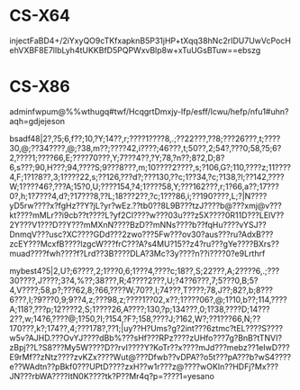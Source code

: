 # CS-X64

injectFaBD4+/2iYxyQO9cTKfxapknB5P31jHP+tXqq38hNc2rIDU7UwVcPocHehVXBF8E7llbLyh4tUKKBfD5PQPWxvBlp8w+xTuUGsBTuw==ebszg

# CS-X86

adminfwpum@%%wthugq#twf/HcqgrtDmxjy-lfp/esff/lcwu/hefp/nfu1#uhn?aqh=gdjejeson

bsadf48|2?,?5;6,f??;10,?Y;14??,r;????1????8,.;??22???,??8;???26???,t;????30,@;??34????,@;?38,m??;????42,i????;46???,t;50??,2;54?,???0;58,?5;6?2,????1;????66,E;????70???,Y;7???4??,?Y;78,?n??;8?2,D;8?6,s???;90,H???;94,????S;9???8???,m;10????2????,s;?106,G?;110,????z;11????4,F;1?1?8??,3;1????22,s;??126,???d?;???130,??c;1??34,?c;?138,?l;??142,????W;1????46?,???A;15?0,U;????154,?4;1????58,Y;???162???,r;1?66,a??;17???0?,h;1?7???4,d?;?17???8,??L;18???2??,?c;1???86,i;??190????,L;?|N????yD5rw????x?fgHz??Y?jL?yr?wEz.??tb0??8L9B???tzJ????b@???xmj@v???kt????mMLr??i9cb??t????L?yf2Cl????w???03u???z5X????0R11D???LElV??2Y???V1???D??Y???mMXnN????BzD??mNNs????b??fqHu????vYSJ??DnmqV???usc?XC????GDd???2zwo???5Fw???ov30?aus???ru?AdxB???zcEY???McxfB????lzgcW???frC???A?s4MU?15??z4?ru???gYe????BXrs??muad????fwh????f?Lrd??3B????DLA?3Mc?3y????n??i????0?e9Lrthrf


mybest4?5|2,U?;6????,2;1???0,6;1???4,????c;18??,S;22???,A;2????6,.;???30????,J????;3?4,%??;38???,R;4????2???,U;?4??6???,7;5???0,B;5?4,V????;58,p?;???62,8;?66,????W;70??,I;74???,T????;78,J??;82?,b;8???6???,I;?9???0,9;9??4,z;???98,z;????1??02,x??;1????06?,@;1?10,b??;114,????A;118?,???p;12????2,S;1????26,A????;130,?p;134???,0;1?38,????D;14???2??,w;14?6,????@;1?50,?I;?154,?F?;158,????J;?162,W?;??1???66,N;??170???,k?;174??,4;???178?,??1;|uy??H?Ums?g?2int???6ztmc?tEL????S????w5v?AJHD.???OvYJ????dBb%???sHf???RPz????zUHfo???7g?BnB?tTNVI?zBpj??L?S8???My5W????D??rvI????Y?KoTr??x????mJd???mebz??1eIwD???E9rMf??zNtz????zvKZx????Wut@???Dfwb??vDPA??o5t???pA???b?wS4????e??WAdtn??pBkf0???UPtD????zxH??w1r???z@????wOKIn??HDFj?Mx???JN???rbWA????ItN0K????tk?P??Mr4q?p=????1=yesano
